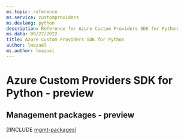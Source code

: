 ```yaml
---
ms.topic: reference
ms.service: customproviders
ms.devlang: python
description: Reference for Azure Custom Providers SDK for Python
ms.data: 09/27/2022
title: Azure Custom Providers SDK for Python
author: lmazuel
ms.author: lmazuel
---
```

# Azure Custom Providers SDK for Python - preview

## Management packages - preview
[!INCLUDE [mgmt-packages](custom-providers-mgmt-index.md)]
